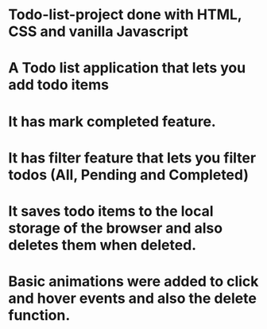 # Todo-list-project done with HTML, CSS and vanilla Javascript
# A Todo list application that lets you add todo items
# It has mark completed feature.
# It has filter feature that lets you filter todos (All, Pending and Completed)
# It saves todo items to the local storage of the browser and also deletes them when deleted.
# Basic animations were added to click and hover events and also the delete function.
